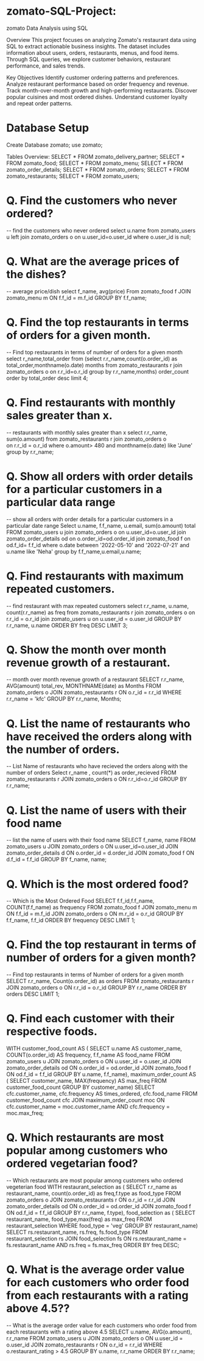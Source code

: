 # zomato-SQL-Project: 
zomato Data Analysis using SQL

Overview
This project focuses on analyzing Zomato's restaurant data using SQL to extract actionable business insights. The dataset includes information about users, orders, restaurants, menus, and food items. Through SQL queries, we explore customer behaviors, restaurant performance, and sales trends.

Key Objectives
Identify customer ordering patterns and preferences.
Analyze restaurant performance based on order frequency and revenue.
Track month-over-month growth and high-performing restaurants.
Discover popular cuisines and most ordered dishes.
Understand customer loyalty and repeat order patterns.

# Database Setup
Create Database zomato;
use zomato;

Tables Overview:
SELECT * FROM zomato_delivery_partner;
SELECT * FROM zomato_food;
SELECT * FROM zomato_menu;
SELECT * FROM zomato_order_details;
SELECT * FROM zomato_orders;
SELECT * FROM zomato_restaurants;
SELECT * FROM zomato_users;

# Q. Find the customers who never ordered?
-- find the customers who never ordered
select u.name 
from zomato_users u
left join zomato_orders o
on u.user_id=o.user_id
where o.user_id is null;

# Q. What are the average prices of the dishes?
-- average price/dish
select f_name, avg(price) From
zomato_food f JOIN zomato_menu m
ON f.f_id = m.f_id 
GROUP BY f.f_name;

# Q. Find the top restaurants in terms of orders for a given month.
-- Find top restaurants in terms of number of orders for a given month
select r_name,total_order 
from (select r.r_name,count(o.order_id) as total_order,monthname(o.date) months
from zomato_restaurants r
join zomato_orders o 
on r.r_id=o.r_id
group by r.r_name,months) order_count
order by total_order desc
limit 4;

# Q. Find restaurants with monthly sales greater than x.
-- restaurants with monthly sales greater than x
select r.r_name, sum(o.amount) from zomato_restaurants r  join zomato_orders o  
on r.r_id = o.r_id
 where o.amount> 480  and monthname(o.date) like 'June'
 group by r.r_name;

 # Q. Show all orders with order details for a particular customers in a particular data range
 -- show all orders with order details for a particular customers in a particular date range
 Select u.name, f.f_name, u.email, sum(o.amount) total
FROM zomato_users u 
join zomato_orders o 
on u.user_id=o.user_id
join zomato_order_details od
on o.order_id=od.order_id
join zomato_food f
on od.f_id= f.f_id
where o.date between '2022-05-10' and '2022-07-21'
and u.name like 'Neha'
group by f.f_name,u.email,u.name;

# Q. Find restaurants with maximum repeated customers.
-- find restaurant with max repeated customers
select r.r_name, u.name, count(r.r_name) as freq from
zomato_restaurants r 
join zomato_orders o
on r.r_id = o.r_id
join zomato_users u
on u.user_id = o.user_id
GROUP BY r.r_name, u.name
ORDER BY  freq DESC LIMIT 3;

# Q. Show the month over month revenue growth of a restaurant.
-- month over month revenue growth of a restaurant
SELECT r.r_name, AVG(amount) total_rev,  MONTHNAME(date) as Months
FROM zomato_orders o JOIN 
zomato_restaurants r ON 
o.r_id = r.r_id
WHERE r.r_name = 'kfc'
GROUP BY r.r_name, Months;

# Q. List the name of restaurants who have received the orders along with the number of orders.
-- List Name of restaurants who have recieved the orders along with the number of orders
Select r_name , count(*) as order_recieved FROM
zomato_restaurants r JOIN zomato_orders o ON
r.r_id=o.r_id
GROUP BY r.r_name;

# Q. List the name of users with their food name
-- list the name of users with their food name
SELECT f_name, name
FROM zomato_users u
JOIN zomato_orders o ON u.user_id=o.user_id
JOIN zomato_order_details d ON o.order_id = d.order_id
JOIN zomato_food f ON d.f_id = f.f_id
GROUP BY f_name, name;

# Q. Which is the most ordered food?
-- Which is the Most Ordered Food
SELECT f.f_id,f.f_name, COUNT(f.f_name) as frequency
FROM zomato_food f JOIN
zomato_menu m ON
f.f_id = m.f_id
JOIN zomato_orders o ON
m.r_id = o.r_id
GROUP BY f.f_name, f.f_id
ORDER BY frequency DESC LIMIT 1;

# Q. Find the top restaurant in terms of number of orders for a given month?
-- Find top restaurants in terms of Number of orders for a given month
SELECT r.r_name, Count(o.order_id) as orders
FROM zomato_restaurants r JOIN
zomato_orders o ON
r.r_id = o.r_id 
GROUP BY r.r_name
ORDER BY orders DESC LIMIT 1;

# Q. Find each customer with their respective foods.
WITH customer_food_count AS (
    SELECT u.name AS customer_name, 
	COUNT(o.order_id) AS frequency, f.f_name AS food_name
    FROM zomato_users u JOIN zomato_orders o ON u.user_id = o.user_id
    JOIN zomato_order_details od ON o.order_id = od.order_id
    JOIN zomato_food f ON od.f_id = f.f_id
    GROUP BY u.name, f.f_name),
maximum_order_count AS (
    SELECT customer_name, MAX(frequency) AS max_freq
    FROM customer_food_count
    GROUP BY customer_name)
SELECT cfc.customer_name, cfc.frequency AS times_ordered, cfc.food_name
FROM customer_food_count cfc JOIN maximum_order_count moc 
ON cfc.customer_name = moc.customer_name AND cfc.frequency = moc.max_freq;

# Q. Which restaurants are most popular among customers who ordered vegetarian food?
-- Which restaurants are most popular among customers who ordered vegeterian food
WITH restaurant_selection as (
SELECT r.r_name as restaurant_name, count(o.order_id) as freq,f.type as food_type
FROM zomato_orders o JOIN zomato_restaurants r ON o.r_id = r.r_id
JOIN zomato_order_details od ON o.order_id = od.order_id
JOIN zomato_food f ON od.f_id = f.f_id
GROUP BY r.r_name, f.type), food_selection as (
SELECT restaurant_name, food_type,max(freq) as max_freq
FROM restaurant_selection WHERE food_type = 'veg'
GROUP BY restaurant_name)
SELECT rs.restaurant_name, rs.freq, fs.food_type
FROM restaurant_selection rs JOIN food_selection fs
ON rs.restaurant_name = fs.restaurant_name AND rs.freq = fs.max_freq 
ORDER BY freq DESC;

# Q. What is the average order value for each customers who order food from each restaurants with a rating above 4.5??
-- What is the average order value for each customers who order food from each restaurants with a rating above 4.5
SELECT u.name, AVG(o.amount), r.r_name
FROM zomato_users u JOIN
zomato_orders o ON u.user_id = o.user_id
JOIN zomato_restaurants r ON o.r_id = r.r_id
WHERE o.restaurant_rating > 4.5
GROUP BY u.name, r.r_name
ORDER BY r.r_name;













